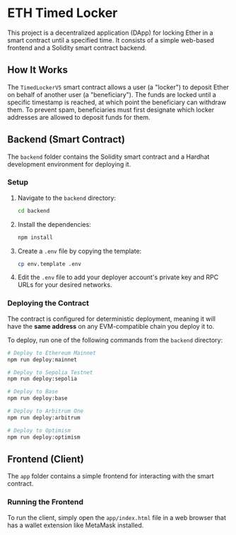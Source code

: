 # ETH Timed Locker

This project is a decentralized application (DApp) for locking Ether in a smart contract until a specified time. It consists of a simple web-based frontend and a Solidity smart contract backend.

## How It Works

The `TimedLockerV5` smart contract allows a user (a "locker") to deposit Ether on behalf of another user (a "beneficiary"). The funds are locked until a specific timestamp is reached, at which point the beneficiary can withdraw them. To prevent spam, beneficiaries must first designate which locker addresses are allowed to deposit funds for them.

## Backend (Smart Contract)

The `backend` folder contains the Solidity smart contract and a Hardhat development environment for deploying it.

### Setup

1.  Navigate to the `backend` directory:
    ```bash
    cd backend
    ```
2.  Install the dependencies:
    ```bash
    npm install
    ```
3.  Create a `.env` file by copying the template:
    ```bash
    cp env.template .env
    ```
4.  Edit the `.env` file to add your deployer account's private key and RPC URLs for your desired networks.

### Deploying the Contract

The contract is configured for deterministic deployment, meaning it will have the **same address** on any EVM-compatible chain you deploy it to.

To deploy, run one of the following commands from the `backend` directory:

```bash
# Deploy to Ethereum Mainnet
npm run deploy:mainnet

# Deploy to Sepolia Testnet
npm run deploy:sepolia

# Deploy to Base
npm run deploy:base

# Deploy to Arbitrum One
npm run deploy:arbitrum

# Deploy to Optimism
npm run deploy:optimism
```

## Frontend (Client)

The `app` folder contains a simple frontend for interacting with the smart contract.

### Running the Frontend

To run the client, simply open the `app/index.html` file in a web browser that has a wallet extension like MetaMask installed.
